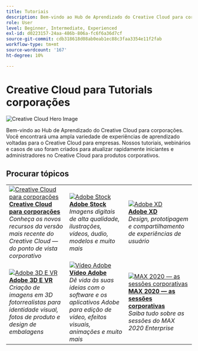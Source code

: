 ```yaml
---
title: Tutoriais
description: Bem-vindo ao Hub de Aprendizado do Creative Cloud para corporações
role: User
level: Beginner, Intermediate, Experienced
exl-id: d0223157-24aa-486b-806a-fc6f6a36d7cf
source-git-commit: cdb318618d08ab0eab1ec88c3faa3354e11f2fab
workflow-type: tm+mt
source-wordcount: '167'
ht-degree: 10%

---
```


# Creative Cloud para Tutorials corporações

![Creative Cloud Hero Image](assets/hero_cce.jpg)

Bem-vindo ao Hub de Aprendizado do Creative Cloud para corporações. Você encontrará uma ampla variedade de experiências de aprendizado voltadas para o Creative Cloud para empresas. Nossos tutoriais, webinários e casos de uso foram criados para atualizar rapidamente iniciantes e administradores no Creative Cloud para produtos corporativos.

## Procurar tópicos

<table style="table-layout:fixed">
<tr>
  <td>
    <a href="cce/overview-cce.md">
      <img alt="Creative Cloud para corporações" src="assets/CCEbanner.png" />
    </a>
    <div>
   <a href="cce/overview-cce.md"><strong>Creative Cloud para corporações</strong></a>
    </div>
    <em>Conheça os novos recursos da versão mais recente do Creative Cloud — do ponto de vista corporativo</em>
    <br>
  </td>
  <td>
    <a href="stock/overview-stock.md">
      <img alt="Adobe Stock" src="assets/Stock.jpg" />
    </a>
    <div>
   <a href="stock/overview-stock.md"><strong>Adobe Stock</strong></a>
    </div>
    <em>Imagens digitais de alta qualidade, ilustrações, vídeos, áudio, modelos e muito mais</em>
    <br>
  </td>
  <td>
    <a href="xd/overview-xd.md">
      <img alt="Adobe XD" src="assets/XD.jpg" />
    </a>
    <div>
   <a href="xd/overview-xd.md"><strong>Adobe XD</strong></a>
    </div>
    <em>Design, prototipagem e compartilhamento de experiências de usuário</em>
    <br>
  </td>
</tr>
<tr>
  <td>
   <a href="3di/overview-3di.md">
      <img alt="Adobe 3D E VR" src="assets/Dimenio.jpg" />
    </a>
    <div>
   <a href="3di/overview-3di.md"><strong>Adobe 3D E VR</strong></a>
    </div>
    <em>Criação de imagens em 3D fotorrealistas para identidade visual, fotos de produto e design de embalagens</em>
    <br>
  </td>
  <td>
  <a href="dva/overview-dva.md">
      <img alt="Vídeo Adobe" src="assets/CCEbanner-DVA.png" />
    </a>
    <div>
   <a href="dva/overview-dva.md"><strong>Vídeo Adobe</strong></a>
    </div>
    <em>Dê vida às suas ideias com o software e os aplicativos Adobe para edição de vídeo, efeitos visuais, animações e muito mais</em>
    <br>
  </td>
  <td>
    <a href="max2020/overview-max.md">
      <img alt="MAX 2020 — as sessões corporativas" src="assets/MAX.jpg" />
    </a>
    <div>
   <a href="max2020/overview-max.md"><strong>MAX 2020 — as sessões corporativas</strong></a>
    </div>
    <em>Saiba tudo sobre as sessões do MAX 2020 Enterprise</em>
    <br>
  </td>
</tr>
</table>
